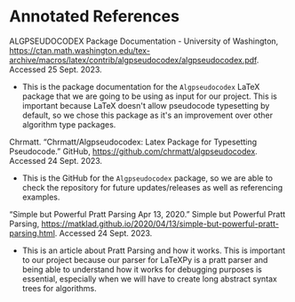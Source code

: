 # Annotated References

ALGPSEUDOCODEX Package Documentation - University of Washington, https://ctan.math.washington.edu/tex-archive/macros/latex/contrib/algpseudocodex/algpseudocodex.pdf. Accessed 25 Sept. 2023.

- This is the package documentation for the `Algpseudocodex` LaTeX package that we are going to be using as input for our project. This is important because LaTeX doesn't allow pseudocode typesetting by default, so we chose this package as it's an improvement over other algorithm type packages.


Chrmatt. “Chrmatt/Algpseudocodex: Latex Package for Typesetting Pseudocode.” GitHub, https://github.com/chrmatt/algpseudocodex. Accessed 24 Sept. 2023.

- This is the GitHub for the `Algpseudocodex` package, so we are able to check the repository for future updates/releases as well as referencing examples.

“Simple but Powerful Pratt Parsing Apr 13, 2020.” Simple but Powerful Pratt Parsing, https://matklad.github.io/2020/04/13/simple-but-powerful-pratt-parsing.html. Accessed 24 Sept. 2023. 

- This is an article about Pratt Parsing and how it works. This is important to our project because our parser for LaTeXPy is a pratt parser and being able to understand how it works for debugging purposes is essential, especially when we will have to create long abstract syntax trees for algorithms.